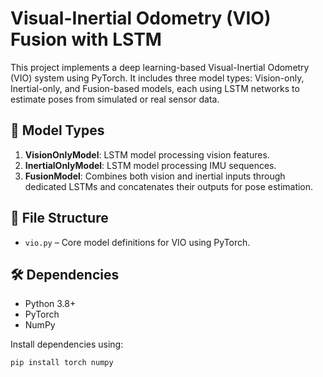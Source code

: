 # Visual-Inertial Odometry (VIO) Fusion with LSTM

This project implements a deep learning-based Visual-Inertial Odometry (VIO) system using PyTorch. It includes three model types: Vision-only, Inertial-only, and Fusion-based models, each using LSTM networks to estimate poses from simulated or real sensor data.

## 🧠 Model Types

1. **VisionOnlyModel**: LSTM model processing vision features.
2. **InertialOnlyModel**: LSTM model processing IMU sequences.
3. **FusionModel**: Combines both vision and inertial inputs through dedicated LSTMs and concatenates their outputs for pose estimation.

## 📁 File Structure

- `vio.py` – Core model definitions for VIO using PyTorch.

## 🛠️ Dependencies

- Python 3.8+
- PyTorch
- NumPy

Install dependencies using:

```bash
pip install torch numpy
